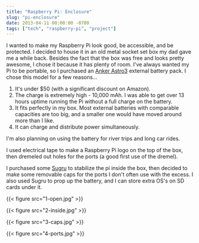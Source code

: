 ```yaml
---
title: "Raspberry Pi: Enclosure"
slug: "pi-enclosure"
date: 2013-04-11 00:00:00 -0700
tags: ["tech", "raspberry-pi", "project"]
---
```


I wanted to make my Raspberry Pi look good, be accessible, and be protected. I decided to house it in an old metal socket set box my dad gave me a while back. Besides the fact that the box was free and looks pretty awesome, I chose it because it has plenty of room. I've always wanted my Pi to be portable, so I purchased an [Anker Astro3](http://www.amazon.com/gp/product/B005NGKR54) external battery pack. I chose this model for a few reasons...

1. It's under $50 (with a significant discount on Amazon).
2. The charge is extremely high - 10,000 mAh. I was able to get over 13 hours uptime running the Pi without a full charge on the battery.
3. It fits perfectly in my box. Most external batteries with comparable capacities are too big, and a smaller one would have moved around more than I like.
4. It can charge and distribute power simultaneously.

I'm also planning on using the battery for river trips and long car rides.

I used electrical tape to make a Raspberry Pi logo on the top of the box, then dremeled out holes for the ports (a good first use of the dremel).

I purchased some [Sugru](http://sugru.com) to stabilize the pi inside the box, then decided to make some removable caps for the ports I don't often use with the excess. I also used Sugru to prop up the battery, and I can store extra OS's on SD cards under it.

{{< figure src="1-open.jpg" >}}

{{< figure src="2-inside.jpg" >}}

{{< figure src="3-caps.jpg" >}}

{{< figure src="4-ports.jpg" >}}
